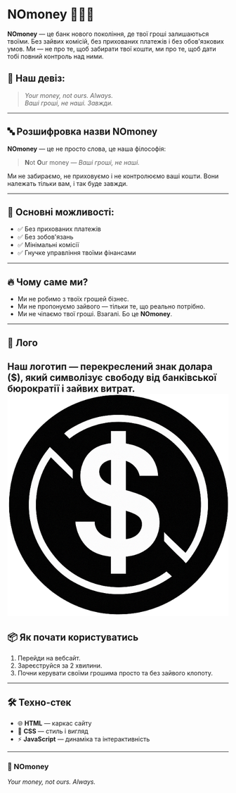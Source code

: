 # NOmoney 🏦❌💸

**NOmoney** — це банк нового покоління, де твої гроші залишаються твоїми. Без зайвих комісій, без прихованих платежів і без обов'язкових умов. Ми — не про те, щоб забирати твої кошти, ми про те, щоб дати тобі повний контроль над ними.

## 📜 Наш девіз:
> *Your money, not ours. Always.*  
> *Ваші гроші, не наші. Завжди.*

---

## 🔤 Розшифровка назви **NOmoney**

**NOmoney** — це не просто слова, це наша філософія:

> **N**ot **O**ur money — *Ваші гроші, не наші.*

Ми не забираємо, не приховуємо і не контролюємо ваші кошти. Вони належать тільки вам, і так буде завжди.

---

## 🚀 Основні можливості:
- ✅ Без прихованих платежів
- ✅ Без зобов'язань
- ✅ Мінімальні комісії
- ✅ Гнучке управління твоїми фінансами

---

## 🔥 Чому саме ми?
- Ми не робимо з твоїх грошей бізнес.
- Ми не пропонуємо зайвого — тільки те, що реально потрібно.
- Ми не чіпаємо твої гроші. Взагалі. Бо це **NOmoney**.

---

## 🖤 Лого
Наш логотип — перекреслений знак долара ($), який символізує свободу від банківської бюрократії і зайвих витрат.
<img src="./images/logo.png">
---

## 📦 Як почати користуватись
1. Перейди на вебсайт.
2. Зареєструйся за 2 хвилини.
3. Почни керувати своїми грошима просто та без зайвого клопоту.

---

## 🛠️ Техно-стек
- 🌐 **HTML** — каркас сайту
- 🎨 **CSS** — стиль і вигляд
- ⚡ **JavaScript** — динаміка та інтерактивність

---

### 🏦 NOmoney  
*Your money, not ours. Always.*
